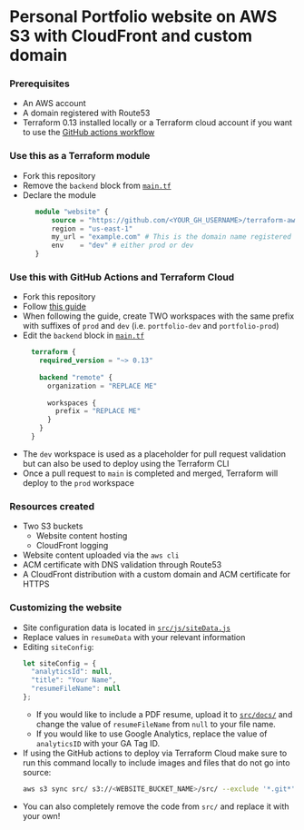 # Personal Portfolio website on AWS S3 with CloudFront and custom domain

### Prerequisites
- An AWS account
- A domain registered with Route53
- Terraform 0.13 installed locally or a Terraform cloud account if you want to use the [GitHub actions workflow](.gtihub/workflows/terraform.yml)

### Use this as a Terraform module
- Fork this repository
- Remove the `backend` block from [`main.tf`](main.tf)
- Declare the module
  ```terraform
     module "website" {
         source = "https://github.com/<YOUR_GH_USERNAME>/terraform-aws-portfolio-website
         region = "us-east-1"
         my_url = "example.com" # This is the domain name registered with Route53
         env    = "dev" # either prod or dev
     }
  ```
### Use this with GitHub Actions and Terraform Cloud
- Fork this repository
- Follow [this guide](https://learn.hashicorp.com/tutorials/terraform/github-actions?in=terraform/automation)
- When following the guide, create TWO workspaces with the same prefix with suffixes of `prod` and `dev` (i.e. `portfolio-dev` and `portfolio-prod`)
- Edit the `backend` block in [`main.tf`](main.tf)
  ```terraform
    terraform {
      required_version = "~> 0.13"
    
      backend "remote" {
        organization = "REPLACE ME"
    
        workspaces {
          prefix = "REPLACE ME"
        }
      }
    }
  ```
- The `dev` workspace is used as a placeholder for pull request validation but can also be used to deploy using the Terraform CLI
- Once a pull request to `main` is completed and merged, Terraform will deploy to the `prod` workspace

### Resources created
- Two S3 buckets
  - Website content hosting
  - CloudFront logging
- Website content uploaded via the `aws cli`
- ACM certificate with DNS validation through Route53
- A CloudFront distribution with a custom domain and ACM certificate for HTTPS

### Customizing the website
- Site configuration data is located in [`src/js/siteData.js`](src/js/siteData,js')
- Replace values in `resumeData` with your relevant information
- Editing `siteConfig`:
    ```javascript
    let siteConfig = {
      "analyticsId": null,
      "title": "Your Name",
      "resumeFileName": null
    };
    ```
    - If you would like to include a PDF resume, upload it to [`src/docs/`](src/docs/) and change the value of `resumeFileName` from `null` to your file name.
    - If you would like to use Google Analytics, replace the value of `analyticsID` with your GA Tag ID.
- If using the GitHub actions to deploy via Terraform Cloud make sure to run this command locally to include images and files that do not go into source:
  ```bash
  aws s3 sync src/ s3://<WEBSITE_BUCKET_NAME>/src/ --exclude '*.git*' --exclude '*README*'
  ```
- You can also completely remove the code from `src/` and replace it with your own!
    